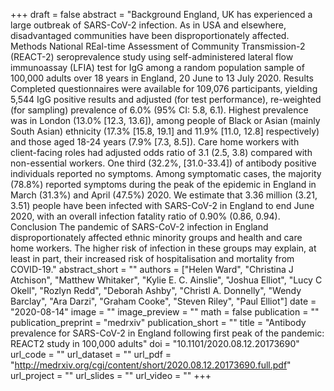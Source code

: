 +++
draft = false
abstract = "Background England, UK has experienced a large outbreak of SARS-CoV-2 infection. As in USA and elsewhere, disadvantaged communities have been disproportionately affected. Methods National REal-time Assessment of Community Transmission-2 (REACT-2) seroprevalence study using self-administered lateral flow immunoassay (LFIA) test for IgG among a random population sample of 100,000 adults over 18 years in England, 20 June to 13 July 2020. Results Completed questionnaires were available for 109,076 participants, yielding 5,544 IgG positive results and adjusted (for test performance), re-weighted (for sampling) prevalence of 6.0% (95% CI: 5.8, 6.1). Highest prevalence was in London (13.0% [12.3, 13.6]), among people of Black or Asian (mainly South Asian) ethnicity (17.3% [15.8, 19.1] and 11.9% [11.0, 12.8] respectively) and those aged 18-24 years (7.9% [7.3, 8.5]). Care home workers with client-facing roles had adjusted odds ratio of 3.1 (2.5, 3.8) compared with non-essential workers. One third (32.2%, [31.0-33.4]) of antibody positive individuals reported no symptoms. Among symptomatic cases, the majority (78.8%) reported symptoms during the peak of the epidemic in England in March (31.3%) and April (47.5%) 2020. We estimate that 3.36 million (3.21, 3.51) people have been infected with SARS-CoV-2 in England to end June 2020, with an overall infection fatality ratio of 0.90% (0.86, 0.94). Conclusion The pandemic of SARS-CoV-2 infection in England disproportionately affected ethnic minority groups and health and care home workers. The higher risk of infection in these groups may explain, at least in part, their increased risk of hospitalisation and mortality from COVID-19."
abstract_short = ""
authors = ["Helen Ward", "Christina J Atchison", "Matthew Whitaker", "Kylie E. C. Ainslie", "Joshua Elliot", "Lucy C Okell", "Rozlyn Redd", "Deborah Ashby", "Christl A. Donnelly", "Wendy Barclay", "Ara Darzi", "Graham Cooke", "Steven Riley", "Paul Elliot"]
date = "2020-08-14"
image = ""
image_preview = ""
math = false
publication = ""
publication_preprint = "medrxiv"
publication_short = ""
title = "Antibody prevalence for SARS-CoV-2 in England following first peak of the pandemic: REACT2 study in 100,000 adults"
doi = "10.1101/2020.08.12.20173690"
url_code = ""
url_dataset = ""
url_pdf = "http://medrxiv.org/cgi/content/short/2020.08.12.20173690.full.pdf"
url_project = ""
url_slides = ""
url_video = ""
+++
